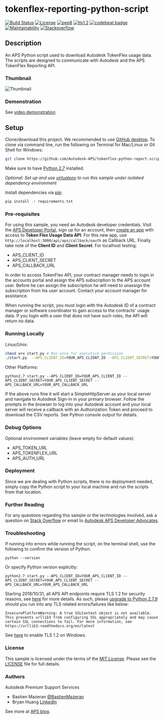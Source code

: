 # tokenflex-reporting-python-script

[![Build Status](https://travis-ci.org/dukedhx/tokenflex-reporting-python-script.svg?branch=master)](https://travis-ci.org/dukedhx/tokenflex-reporting-python-script)
[![License](http://img.shields.io/:license-mit-blue.svg)](http://opensource.org/licenses/MIT)
[![pep8](https://img.shields.io/badge/code%20style-pep8-blue.svg)](https://www.python.org/dev/peps/pep-0008/)
[![tls1.2](https://img.shields.io/badge/TLS-1.2-green.svg)](https://www.ietf.org/rfc/rfc5246.txt)
[![codebeat badge](https://codebeat.co/badges/d9440870-9122-460b-8b9a-3d1b29d46ed2)](https://codebeat.co/projects/github-com-dukedhx-tokenflex-reporting-python-script-master)
[![Maintainability](https://api.codeclimate.com/v1/badges/4f6821a3553efcc2167d/maintainability)](https://codeclimate.com/github/dukedhx/tokenflex-reporting-python-script/maintainability)
[![Stackoverflow](https://img.shields.io/badge/ask-stackoverflow-yellow.svg)](https://stackoverflow.com/questions/ask?tags=%5bautodesk-aps)

## Description

An APS Python script used to download Autodesk TokenFlex usage data. The scripts are designed to communicate with Autodesk and the APS TokenFlex Reporting API.

### Thumbnail

![Thumbnail](./thumbnail.gif)

### Demonstration

See [video demonstration](https://www.youtube.com/watch?v=jXEAHenxZVE)

## Setup

Clone/download this project. We recommended to use [GitHub desktop](https://desktop.github.com). To clone via command line, run the following on Terminal for Mac/Linux or Git Shell for Windows:

```bash
git clone https://github.com/Autodesk-APS/tokenflex-python-report.script
```

Make sure to have [Python 2.7](https://www.python.org/downloads/release/python-278/) installed.

_Optional: Set up and use [virtualenv](https://virtualenv.pypa.io/en/stable/) to run this sample under isolated dependency environment_

Install dependencies via [pip](https://pip.pypa.io/en/stable/installing/):

```bash
pip install -r requirements.txt
```

### Pre-requisites

For using this sample, you need an Autodesk developer credentials. Visit the [APS Developer Portal](https://developer.autodesk.com), sign up for an account, then [create an app](https://developer.autodesk.com/myapps/create) with access to **Token Flex Usage Data API**. For this new app, use `http://localhost:3000/api/aps/callback/oauth` as Callback URL. Finally take note of the **Client ID** and **Client Secret**. For localhost testing:

- APS_CLIENT_ID
- APS_CLIENT_SECRET
- APS_CALLBACK_URL

In order to access TokenFlex API, your contract manager needs to login in the accounts portal and assign the APS subscription to the APS account user. Before he can assign the subscription he will need to unassign the subscription from his user account. Contact your account manager for assistance.

When running the script, you must login with the Autodesk ID of a contract manager or software coordinator to gain access to the contracts' usage data. If you login with a user that does not have such roles, the API will return no data.

### Running Locally

Linux/Unix:

```bash
chmod u+x start.py # Run once for executive permission
./start.py  --APS_CLIENT_ID=YOUR_APS_CLIENT_ID --APS_CLIENT_SECRET=YOUR_APS_CLIENT_SECRET --APS_CALLBACK_URL=YOUR_APS_CALLBACK_URL
```

Other Platforms:

```
python2.7 start.py --APS_CLIENT_ID=YOUR_APS_CLIENT_ID --APS_CLIENT_SECRET=YOUR_APS_CLIENT_SECRET --APS_CALLBACK_URL=YOUR_APS_CALLBACK_URL
```

If the above runs fine it will start a SimpleHttpServer as your local server and navigate to Autodesk Sign-in in your primary browser. Follow the prompts in the browser to log into your Autodesk account and your local server will receive a callback with an Authorization Token and proceed to download the CSV reports. See Python console output for details.

### Debug Options

Optional environment variables (leave empty for default values):

- APS_TOKEN_URL
- APS_TOKENFLEX_URL
- APS_AUTH_URL

### Deployment

Since we are dealing with Python scripts, there is no deployment needed, simply copy the Python script to your local machine and run the scripts from that location.

### Further Reading

For any questions regarding this sample or the technologies involved, ask a question on [Stack Overflow](https://stackoverflow.com/questions/ask?tags=%5bautodesk-apsorge-tokenflex) or email to <a href="mailto:aps.help@autodesk.com?subject=Question on Tokenflex&body=Just have a question regarding the tokenflex-reporting-python-script sample: ">Autodesk APS Developer Advocates</a>.

### Troubleshooting

If running into errors while running the script, on the terminal shell, use the following to confirm the version of Python:

    python --version

Or specify Python version explicitly:

    python2.7 start.py --APS_CLIENT_ID=YOUR_APS_CLIENT_ID --APS_CLIENT_SECRET=YOUR_APS_CLIENT_SECRET --APS_CALLBACK_URL=YOUR_APS_CALLBACK_URL

Starting 2018/10/31, all APS API endpoints require TLS 1.2 for security reasons, see [here](https://aps.autodesk.com/blog/upcoming-aps-system-upgrade-tls-12-upgrade-date-moved-oct-31) for more details. As such, please [upgrade to Python 2.7.9](https://www.python.org/downloads/release/python-279/) should you run into any TLS related errors/failures like below:

```
InsecurePlatformWarning: A true SSLContext object is not available. This prevents urllib3 from configuring SSL appropriately and may cause certain SSL connections to fail. For more information, see https://urllib3.readthedocs.org/en/latest
```

See [here](https://support.microsoft.com/en-us/help/3140245/update-to-enable-tls-1-1-and-tls-1-2-as-default-secure-protocols-in-wi) to enable TLS 1.2 on Windows.

### License

This sample is licensed under the terms of the [MIT License](http://opensource.org/licenses/MIT). Please see the [LICENSE](LICENSE) file for full details.

### Authors

Autodesk Premium Support Services

- Bastien Mazeran [@BastienMazeran](https://twitter.com/BastienMazeran)
- Bryan Huang [LinkedIn](https://linkedin.com/in/bryan-huang-1447b862)

See more at [APS blog](https://aps.autodesk.com/blog).
